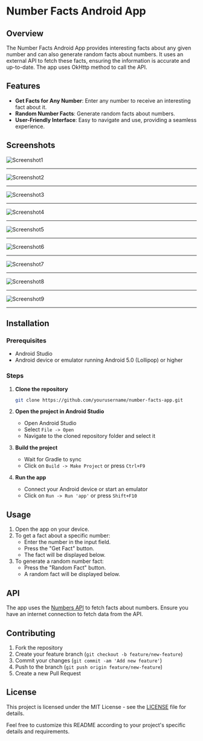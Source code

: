 

# Number Facts Android App

## Overview

The Number Facts Android App provides interesting facts about any given number and can also generate random facts about numbers. It uses an external API to fetch these facts, ensuring the information is accurate and up-to-date. The app uses OkHttp method to call the API.

## Features

- **Get Facts for Any Number**: Enter any number to receive an interesting fact about it.
- **Random Number Facts**: Generate random facts about numbers.
- **User-Friendly Interface**: Easy to navigate and use, providing a seamless experience.

## Screenshots
![Screenshot1](https://github.com/user-attachments/assets/908d4aed-2be3-4e9e-8a93-4af0806517b6)
<br><hr>
![Screenshot2](https://github.com/user-attachments/assets/575a36bf-0c8d-4b92-8e78-5af317fd5aa9)<br><hr>

![Screenshot3](https://github.com/user-attachments/assets/83f432f1-003d-48e7-89dc-746df98d304e)<br><hr>
![Screenshot4](https://github.com/user-attachments/assets/af887c28-2109-4e6a-b1f7-a1870ea87dac)<br><hr>
![Screenshot5](https://github.com/user-attachments/assets/84f0e2e8-ac1f-474b-964d-c31972a956d3)<br><hr>
![Screenshot6](https://github.com/user-attachments/assets/ec259c68-e165-4b9c-a95a-a781477b2d44)<br><hr>
![Screenshot7](https://github.com/user-attachments/assets/e5daff81-237c-453b-a538-0f6e99c65caf)<br><hr>
![Screenshot8](https://github.com/user-attachments/assets/17de9bde-0a26-4129-b0d4-0e3081296921)<br><hr>
![Screenshot9](https://github.com/user-attachments/assets/d5584514-b1e3-4a33-8242-b0748a8b4fcb)<br><hr>





## Installation

### Prerequisites

- Android Studio
- Android device or emulator running Android 5.0 (Lollipop) or higher

### Steps

1. **Clone the repository**
    ```bash
    git clone https://github.com/yourusername/number-facts-app.git
    ```
2. **Open the project in Android Studio**
    - Open Android Studio
    - Select `File -> Open`
    - Navigate to the cloned repository folder and select it

3. **Build the project**
    - Wait for Gradle to sync
    - Click on `Build -> Make Project` or press `Ctrl+F9`

4. **Run the app**
    - Connect your Android device or start an emulator
    - Click on `Run -> Run 'app'` or press `Shift+F10`

## Usage

1. Open the app on your device.
2. To get a fact about a specific number:
    - Enter the number in the input field.
    - Press the "Get Fact" button.
    - The fact will be displayed below.
3. To generate a random number fact:
    - Press the "Random Fact" button.
    - A random fact will be displayed below.

## API

The app uses the [Numbers API](http://numbersapi.com/) to fetch facts about numbers. Ensure you have an internet connection to fetch data from the API.

## Contributing

1. Fork the repository
2. Create your feature branch (`git checkout -b feature/new-feature`)
3. Commit your changes (`git commit -am 'Add new feature'`)
4. Push to the branch (`git push origin feature/new-feature`)
5. Create a new Pull Request

## License

This project is licensed under the MIT License - see the [LICENSE](LICENSE) file for details.


Feel free to customize this README according to your project's specific details and requirements.
